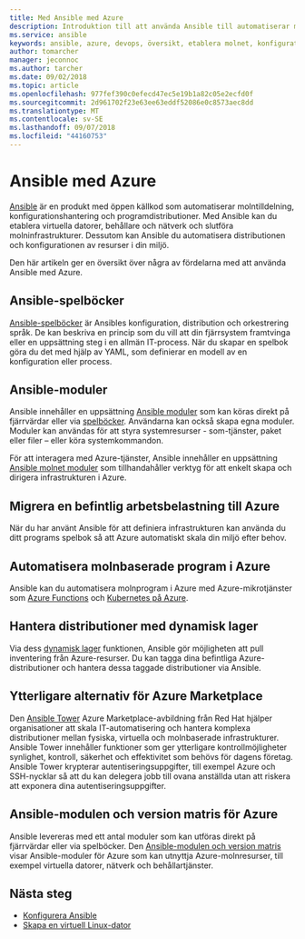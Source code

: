 ```yaml
---
title: Med Ansible med Azure
description: Introduktion till att använda Ansible till automatiserar molntilldelning, konfigurationshantering och programdistributioner.
ms.service: ansible
keywords: ansible, azure, devops, översikt, etablera molnet, konfigurationshantering, programdistribution, ansible-moduler, ansible-spelböcker
author: tomarcher
manager: jeconnoc
ms.author: tarcher
ms.date: 09/02/2018
ms.topic: article
ms.openlocfilehash: 977fef390c0efecd47ec5e19b1a82c05e2ecfd0f
ms.sourcegitcommit: 2d961702f23e63ee63eddf52086e0c8573aec8dd
ms.translationtype: MT
ms.contentlocale: sv-SE
ms.lasthandoff: 09/07/2018
ms.locfileid: "44160753"
---
```

# <a name="ansible-with-azure"></a>Ansible med Azure

[Ansible](http://www.ansible.com) är en produkt med öppen källkod som automatiserar molntilldelning, konfigurationshantering och programdistributioner. Med Ansible kan du etablera virtuella datorer, behållare och nätverk och slutföra molninfrastrukturer. Dessutom kan Ansible du automatisera distributionen och konfigurationen av resurser i din miljö.

Den här artikeln ger en översikt över några av fördelarna med att använda Ansible med Azure.

## <a name="ansible-playbooks"></a>Ansible-spelböcker

[Ansible-spelböcker](http://docs.ansible.com/ansible/latest/playbooks.html) är Ansibles konfiguration, distribution och orkestrering språk. De kan beskriva en princip som du vill att din fjärrsystem framtvinga eller en uppsättning steg i en allmän IT-process. När du skapar en spelbok göra du det med hjälp av YAML, som definierar en modell av en konfiguration eller process.

## <a name="ansible-modules"></a>Ansible-moduler

Ansible innehåller en uppsättning [Ansible moduler](http://docs.ansible.com/ansible/latest/modules_by_category.html) som kan köras direkt på fjärrvärdar eller via [spelböcker](http://docs.ansible.com/ansible/latest/playbooks.html). Användarna kan också skapa egna moduler. Moduler kan användas för att styra systemresurser - som-tjänster, paket eller filer – eller köra systemkommandon.

För att interagera med Azure-tjänster, Ansible innehåller en uppsättning [Ansible molnet moduler](http://docs.ansible.com/ansible/list_of_cloud_modules.html#azure) som tillhandahåller verktyg för att enkelt skapa och dirigera infrastrukturen i Azure. 

## <a name="migrate-existing-workload-to-azure"></a>Migrera en befintlig arbetsbelastning till Azure

När du har använt Ansible för att definiera infrastrukturen kan använda du ditt programs spelbok så att Azure automatiskt skala din miljö efter behov. 

## <a name="automate-cloud-native-application-in-azure"></a>Automatisera molnbaserade program i Azure

Ansible kan du automatisera molnprogram i Azure med Azure-mikrotjänster som [Azure Functions](https://azure.microsoft.com//services/functions/) och [Kubernetes på Azure](https://azure.microsoft.com/services/container-service/kubernetes/).  

## <a name="manage-deployments-with-dynamic-inventory"></a>Hantera distributioner med dynamisk lager
Via dess [dynamisk lager](http://docs.ansible.com/ansible/intro_dynamic_inventory.html) funktionen, Ansible gör möjligheten att pull inventering från Azure-resurser. Du kan tagga dina befintliga Azure-distributioner och hantera dessa taggade distributioner via Ansible.

## <a name="additional-azure-marketplace-options"></a>Ytterligare alternativ för Azure Marketplace
Den [Ansible Tower](https://azuremarketplace.microsoft.com/marketplace/apps/redhat.ansible-tower) Azure Marketplace-avbildning från Red Hat hjälper organisationer att skala IT-automatisering och hantera komplexa distributioner mellan fysiska, virtuella och molnbaserade infrastrukturer. Ansible Tower innehåller funktioner som ger ytterligare kontrollmöjligheter synlighet, kontroll, säkerhet och effektivitet som behövs för dagens företag. Ansible Tower krypterar autentiseringsuppgifter, till exempel Azure och SSH-nycklar så att du kan delegera jobb till ovana anställda utan att riskera att exponera dina autentiseringsuppgifter.

## <a name="ansible-module-and-version-matrix-for-azure"></a>Ansible-modulen och version matris för Azure
Ansible levereras med ett antal moduler som kan utföras direkt på fjärrvärdar eller via spelböcker.
Den [Ansible-modulen och version matris](./ansible-matrix.md) visar Ansible-moduler för Azure som kan utnyttja Azure-molnresurser, till exempel virtuella datorer, nätverk och behållartjänster. 

## <a name="next-steps"></a>Nästa steg
- [Konfigurera Ansible](/azure/virtual-machines/linux/ansible-install-configure?toc=%2Fen-us%2Fazure%2Fansible%2Ftoc.json&bc=%2Fen-us%2Fazure%2Fbread%2Ftoc.json)
- [Skapa en virtuell Linux-dator](/azure/virtual-machines/linux/ansible-create-vm?toc=%2Fen-us%2Fazure%2Fansible%2Ftoc.json&bc=%2Fen-us%2Fazure%2Fbread%2Ftoc.json)
